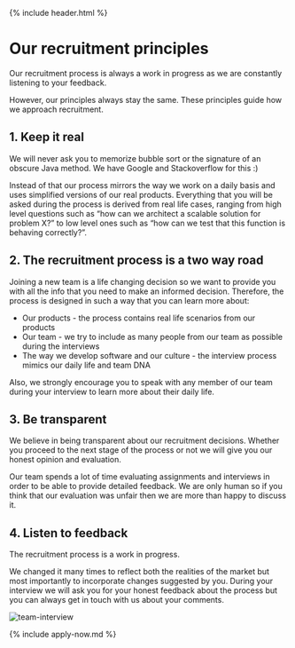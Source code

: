 {% include header.html %}

# Our recruitment principles

Our recruitment process is always a work in progress as we are constantly listening to your feedback. 

However, our principles always stay the same. These principles guide how we approach recruitment.

## 1. Keep it real

We will never ask you to memorize bubble sort or the signature of an obscure Java method. We have Google and Stackoverflow for this :) 

Instead of that our process mirrors the way we work on a daily basis and uses simplified versions of our real products. Everything that you will be asked during the process is derived from real life cases, ranging from high level questions such as “how can we architect a scalable solution for problem X?” to low level ones such as “how can we test that this function is behaving correctly?”.

## 2. The recruitment process is a two way road

Joining a new team is a life changing decision so we want to provide you with all the info that you need to make an informed decision. Therefore, the process is designed in such a way that you can learn more about:

- Our products - the process contains real life scenarios from our products 
- Our team - we try to include as many people from our team as possible during the interviews
- The way we develop software and our culture - the interview process mimics our daily life and team DNA
 
Also, we strongly encourage you to speak with any member of our team during your interview to learn more about their daily life.

## 3. Be transparent

We believe in being transparent about our recruitment decisions. Whether you proceed to the next stage of the process or not we will give you our honest opinion and evaluation. 

Our team spends a lot of time evaluating assignments and interviews in order to be able to provide detailed feedback. We are only human so if you think that our evaluation was unfair then we are more than happy to discuss it.

## 4. Listen to feedback

The recruitment process is a work in progress. 

We changed it many times to reflect both the realities of the market but most importantly to incorporate changes suggested by you. During your interview we will ask you for your honest feedback about the process but you can always get in touch with us about your comments. 

![team-interview](/static/team-interview.jpg)

{% include apply-now.md %}
